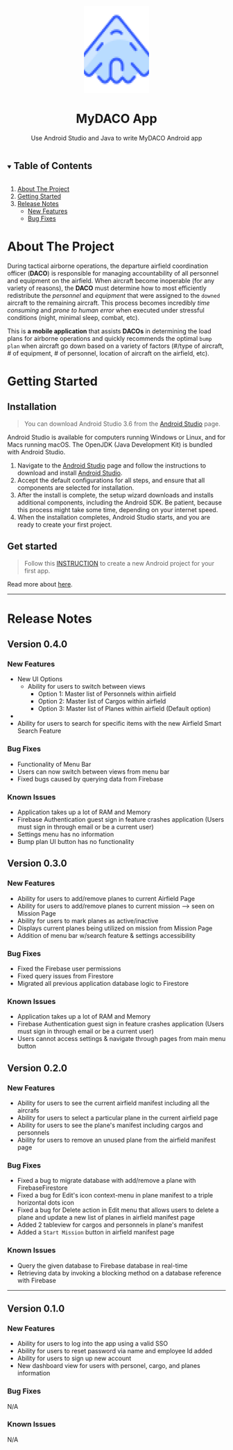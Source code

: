 <!-- PROJECT LOGO -->
<br />
<p align="center">
  <a href="https://github.com/tnguyen606-cs/myDACO">
    <img src="images/aircaft_icon.png" alt="Logo" width="150" height="200">
  </a>

  <h1 align="center">MyDACO App</h1>

  <p align="center">
    Use Android Studio and Java to write MyDACO Android app
  </p>
</p>


<!-- TABLE OF CONTENTS -->
<details open="open">
  <summary><h2 style="display: inline-block">Table of Contents</h2></summary>
  <ol>
    <li><a href="#about-the-project">About The Project</a></li>
    <li><a href="#getting-started">Getting Started</a></li>
    <li>
      <a href="#release-notes">Release Notes</a>
      <ul>
        <li><a href="#new-features">New Features</a></li>
        <li><a href="#bug-fixes">Bug Fixes</a></li>
      </ul>
    </li>
  </ol>
</details>

<!-- ABOUT THE PROJECT -->
# About The Project

During tactical airborne operations, the departure airfield coordination officer (**DACO**) is responsible for managing accountability of all personnel and equipment on the airfield. When aircraft become inoperable (for any variety of reasons), the **DACO** must determine how to most efficiently redistribute the *personnel* and *equipment* that were assigned to the `downed` aircraft to the remaining aircraft. This process becomes incredibly *time consuming* and *prone to human error* when executed under stressful conditions (night, minimal sleep, combat, etc).  

This is **a mobile application** that assists **DACOs** in determining the load plans for airborne operations and quickly recommends the optimal `bump plan` when aircraft go down based on a variety of factors (#/type of aircraft, # of equipment, # of personnel, location of aircraft on the airfield, etc). 

<!-- GETTING STARTED -->
# Getting Started
## Installation

> You can download Android Studio 3.6 from the [Android Studio](https://developer.android.com/studio/) page.   

Android Studio is available for computers running Windows or Linux, and for Macs running macOS. The OpenJDK (Java Development Kit) is bundled with Android Studio.

1. Navigate to the [Android Studio](https://developer.android.com/studio/) page and follow the instructions to download and install [Android Studio](https://developer.android.com/studio/install.html). 
2. Accept the default configurations for all steps, and ensure that all components are selected for installation.
3. After the install is complete, the setup wizard downloads and installs additional components, including the Android SDK. Be patient, because this process might take some time, depending on your internet speed.
4. When the installation completes, Android Studio starts, and you are ready to create your first project.

## Get started

> Follow this [INSTRUCTION](https://developer.android.com/codelabs/build-your-first-android-app#2) to create a new Android project for your first app.  

Read more about [here](https://developer.android.com/codelabs/build-your-first-android-app#0).

<!-- RELEASE NOTES -->
---
# Release Notes
## Version 0.4.0

### New Features
* New UI Options
  * Ability for users to switch between views 
    * Option 1: Master list of Personnels within airfield
    * Option 2: Master list of Cargos within airfield
    * Option 3: Master list of Planes within airfield (Default option)
* 
* Ability for users to search for specific items with the new Airfield Smart Search Feature

### Bug Fixes
* Functionality of Menu Bar
* Users can now switch between views from menu bar
* Fixed bugs caused by querying data from Firebase

### Known Issues
* Application takes up a lot of RAM and Memory 
* Firebase Authentication guest sign in feature crashes application (Users must sign in through email or be a current user)
* Settings menu has no information
* Bump plan UI button has no functionality

## Version 0.3.0

### New Features
* Ability for users to add/remove planes to current Airfield Page
* Ability for users to add/remove planes to current mission --> seen on Mission Page
* Ability for users to mark planes as active/inactive
* Displays current planes being utilized on mission from Mission Page
* Addition of menu bar w/search feature & settings accessibility

### Bug Fixes
* Fixed the Firebase user permissions 
* Fixed query issues from Firestore
* Migrated all previous application database logic to Firestore

### Known Issues
* Application takes up a lot of RAM and Memory 
* Firebase Authentication guest sign in feature crashes application (Users must sign in through email or be a current user)
* Users cannot access settings & navigate through pages from main menu button

## Version 0.2.0

### New Features
* Ability for users to see the current airfield manifest including all the aircrafs
* Ability for users to select a particular plane in the current airfield page
* Ability for users to see the plane's manifest including cargos and personnels
* Ability for users to remove an unused plane from the airfield manifest page

### Bug Fixes
* Fixed a bug to migrate database with add/remove a plane with FirebaseFirestore
* Fixed a bug for Edit's icon context-menu in plane manifest to a triple horizontal dots icon
* Fixed a bug for Delete action in Edit menu that allows users to delete a plane and update a new list of planes in airfield manifest page
* Added 2 tableview for cargos and personnels in plane's manifest
* Added a `Start Mission` button in airfield manifest page

### Known Issues
* Query the given database to Firebase database in real-time
* Retrieving data by invoking a blocking method on a database reference with Firebase

----
## Version 0.1.0

### New Features
* Ability for users to log into the app using a valid SSO
* Ability for users to reset password via name and employee Id added
* Ability for users to sign up new account
* New dashboard view for users with personel, cargo, and planes information

### Bug Fixes
N/A

### Known Issues
N/A
